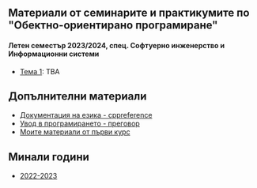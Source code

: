 ## Материали от семинарите и практикумите по "Обектно-ориентирано програмиране"
#### Летен семестър 2023/2024, спец. Софтуерно инженерство и Информационни системи

- [Тема 1](https://github.com/GeorgiTerziev02/Object-oriented_programming_FMI/tree/main/Sem.%2001): TBA

## Допълнителни материали
- [Документация на езика - cppreference](https://en.cppreference.com/w/)
- [Увод в програмирането - преговор](https://github.com/GeorgiTerziev02/Introduction_to_programming_FMI)
- [Моите материали от първи курс](https://github.com/GeorgiTerziev02/FMI/tree/main/Object%20Oriented%20Programming)

## Минали години
- [2022-2023](https://github.com/GeorgiTerziev02/Object-oriented_programming_FMI/tree/2022-2023)
